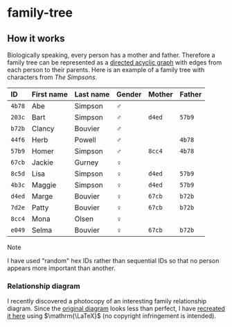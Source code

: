 # family-tree

## How it works

Biologically speaking, every person has a mother and father.
Therefore a family tree can be represented as a [directed acyclic graph][1] with edges from each person to their parents.
Here is an example of a family tree with characters from *The Simpsons*.

| ID     | First name | Last name | Gender | Mother | Father |
| :----- | :--------- | :-------- | :----- | :----- | :----- |
| `4b78` | Abe        | Simpson   | ♂️      |        |        |
| `203c` | Bart       | Simpson   | ♂️      | `d4ed` | `57b9` |
| `b72b` | Clancy     | Bouvier   | ♂️      |        |        |
| `44f6` | Herb       | Powell    | ♂️      |        | `4b78` |
| `57b9` | Homer      | Simpson   | ♂️      | `8cc4` | `4b78` |
| `67cb` | Jackie     | Gurney    | ♀️      |        |        |
| `8c5d` | Lisa       | Simpson   | ♀️      | `d4ed` | `57b9` |
| `4b3c` | Maggie     | Simpson   | ♀️      | `d4ed` | `57b9` |
| `d4ed` | Marge      | Bouvier   | ♀️      | `67cb` | `b72b` |
| `7d2e` | Patty      | Bouvier   | ♀️      | `67cb` | `b72b` |
| `8cc4` | Mona       | Olsen     | ♀️      |        |        |
| `e049` | Selma      | Bouvier   | ♀️      | `67cb` | `b72b` |

> [!NOTE]
> I have used "random" hex IDs rather than sequential IDs so that no person appears more important than another.

### Relationship diagram

I recently discovered a photocopy of an interesting family relationship diagram.
Since the [original diagram][2] looks less than perfect, I have [recreated it here](./docs/relationship.pdf) using $\mathrm{\LaTeX}$ (no copyright infringement is intended).

<!-- Link definitions -->

[1]: <https://en.wikipedia.org/wiki/Directed_acyclic_graph> "Directed acyclic graph - Wikipedia"
[2]: <https://www.washingtonpost.com/news/wonk/wp/2015/11/26/a-great-big-guide-to-family-relations-you-never-understood/> "How to make sense of your family, in one chart - The Washington Post"
